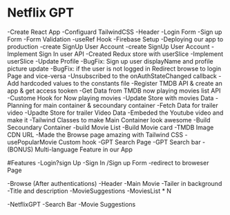 # Netflix GPT

-Create React App
-Configuard TailwindCSS
-Header
-Login Form
-Sign up Form
-Form Validation
-useRef Hook
-Firebase Setup
-Deploying our app to production
-create SignUp User Account
-create SignUp User Account
-Implement Sign In user API
-Created Redux store with userSlice
-Implement userSlice
-Update Profile
-BugFix: Sign up user displayName and profile picture update
-BugFix: if the user is not logged in Redirect browse to login Page and vice-versa
-Unsubscribed to the onAuthStateChanged callback
-Add hardcoded values to the constants file
-Register TMDB API & create an app & get access tooken
-Get Data from TMDB now playing movies list API
-Custome Hook for Now playing movies
-Update Store with movies Data
-Planning for main container & secoundary container
-Fetch Data for trailer video
-Upadte Store for trailer Video Data
-Embeded the Youtube video and make it
-Tailwind Classes to make Main Container look awesome
-Build Secoundary Container
-build Movie List
-Build Movie card
-TMDB Image CDN URL
-Made the Browse page amazing with Tailwind CSS
-usePopularMovie Custom hook
-GPT Search Page
-GPT Search bar
-(BONUS) Multi-language Feature in our App


#Features
 -Login?sign Up
    -Sign In /Sign up Form
    -redirect to broweser Page


-Browse (After authentications)
  -Header
  -Main Movie
    -Tailer in background
    -Title and description
    -MovieSuggestions
        -MoviesList * N

-NetflixGPT
  -Search Bar
  -Movie Suggestions